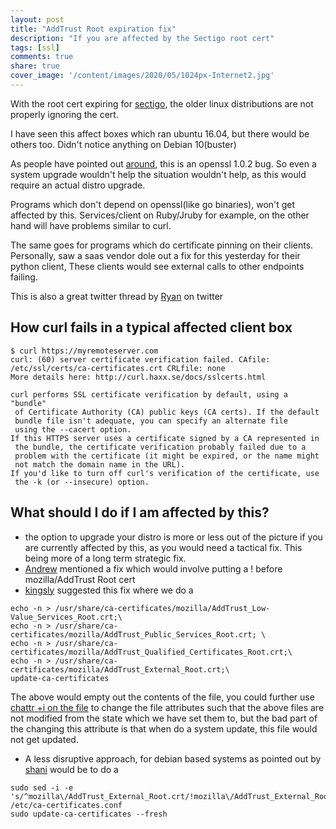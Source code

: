 ```yaml
---
layout: post
title: "AddTrust Root expiration fix"
description: "If you are affected by the Sectigo root cert"
tags: [ssl]
comments: true
share: true
cover_image: '/content/images/2020/05/1024px-Internet2.jpg'
---
```


With the root cert expiring for [sectigo](https://support.sectigo.com/articles/Knowledge/Sectigo-AddTrust-External-CA-Root-Expiring-May-30-2020), the older linux distributions are not properly ignoring the cert.

I have seen this affect boxes which ran ubuntu 16.04, but there would be others too. Didn't notice anything on Debian 10(buster)

As people have pointed out [around](https://www.reddit.com/r/linux/comments/gshh70/sectigo_root_ca_expiring_may_not_be_handled_well/), 
this is an openssl 1.0.2 bug. So even a system upgrade wouldn't help the situation wouldn't help, as this would require
an actual distro upgrade.

Programs which don't depend on openssl(like go binaries), won't get affected by this. Services/client on Ruby/Jruby for example, on the other hand will have problems similar to curl.

The same goes for programs which do certificate pinning on their clients. Personally, saw a saas vendor dole out a fix for this yesterday for their python client, These clients would see external calls to other endpoints failing.

This is also a great twitter thread by [Ryan](https://twitter.com/sleevi_/status/1266647545675210753) on twitter

## How curl fails in a typical affected client box

```
$ curl https://myremoteserver.com
curl: (60) server certificate verification failed. CAfile: /etc/ssl/certs/ca-certificates.crt CRLfile: none
More details here: http://curl.haxx.se/docs/sslcerts.html

curl performs SSL certificate verification by default, using a "bundle"
 of Certificate Authority (CA) public keys (CA certs). If the default
 bundle file isn't adequate, you can specify an alternate file
 using the --cacert option.
If this HTTPS server uses a certificate signed by a CA represented in
 the bundle, the certificate verification probably failed due to a
 problem with the certificate (it might be expired, or the name might
 not match the domain name in the URL).
If you'd like to turn off curl's verification of the certificate, use
 the -k (or --insecure) option.
```

## What should I do if I am affected by this?

- the option to upgrade your distro is more or less out of the picture if you are currently affected by this, as you would need a tactical fix. This 
being more of a long term strategic fix. 
- [Andrew](https://www.agwa.name/blog/post/fixing_the_addtrust_root_expiration) mentioned a fix which would involve putting a ! before mozilla/AddTrust Root cert
- [kingsly](https://twitter.com/kingslyj) suggested this fix where we do a 


```
echo -n > /usr/share/ca-certificates/mozilla/AddTrust_Low-Value_Services_Root.crt;\
echo -n > /usr/share/ca-certificates/mozilla/AddTrust_Public_Services_Root.crt; \
echo -n > /usr/share/ca-certificates/mozilla/AddTrust_Qualified_Certificates_Root.crt;\ 
echo -n > /usr/share/ca-certificates/mozilla/AddTrust_External_Root.crt;\
update-ca-certificates
```

The above would empty out the contents of the file, you could further use [chattr +i on the file](https://linux.die.net/man/1/chattr) to change the file attributes such 
that the above files are not modified from the state which we have set them to, but the bad part of the changing this attribute is that when do a system update,
this file would not get updated. 

- A less disruptive approach, for debian based systems as pointed out by [shani](https://github.com/shanipribadi) would be to do a 

```
sudo sed -i -e 's/^mozilla\/AddTrust_External_Root.crt/!mozilla\/AddTrust_External_Root.crt/' /etc/ca-certificates.conf
sudo update-ca-certificates --fresh
```

